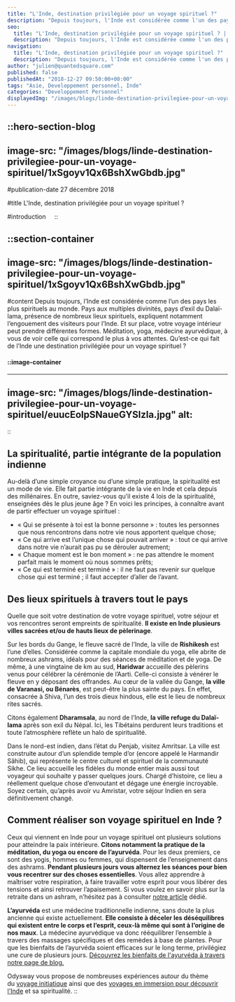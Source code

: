 ```yaml
---
title: "L'Inde, destination privilégiée pour un voyage spirituel ?"
description: "Depuis toujours, l'Inde est considérée comme l'un des pays les plus spirituels au monde. Pays aux multiples divinités, pays d'exil du Dalaï-lama, présence de nombreux lieux spirituels, expliquent notamment l'engouement des visiteurs pour l'Inde. Et sur place, votre voyage intérieur peut prendre différentes formes. Méditation, yoga, médecine ayurvédique, a ..."
seo:
  title: "L'Inde, destination privilégiée pour un voyage spirituel ? | Blog Odysway"
  description: "Depuis toujours, l'Inde est considérée comme l'un des pays les plus spirituels au monde. Découvrez ce pays au multiples divinités."
navigation:
  title: "L'Inde, destination privilégiée pour un voyage spirituel ?"
  description: "Depuis toujours, l'Inde est considérée comme l'un des pays les plus spirituels au monde. Pays aux multiples divinités, pays d'exil du Dalaï-lama, présence de nombreux lieux spirituels, expliquent notamment l'engouement des visiteurs pour l'Inde. Et sur place, votre voyage intérieur peut prendre différentes formes. Méditation, yoga, médecine ayurvédique, a ..."
author: "julien@quantedsquare.com"
published: false
publishedAt: "2018-12-27 09:50:00+00:00"
tags: "Asie, Developpement personnel, Inde"
categories: "Developpement Personnel"
displayedImg: "/images/blogs/linde-destination-privilegiee-pour-un-voyage-spirituel/1xSgoyv1Qx6BshXwGbdb.jpg"
---
```


::hero-section-blog
---
image-src: "/images/blogs/linde-destination-privilegiee-pour-un-voyage-spirituel/1xSgoyv1Qx6BshXwGbdb.jpg"
---
#publication-date
27 décembre 2018

#title
L'Inde, destination privilégiée pour un voyage spirituel ?

#introduction
   
::

::section-container
---
image-src: "/images/blogs/linde-destination-privilegiee-pour-un-voyage-spirituel/1xSgoyv1Qx6BshXwGbdb.jpg"
---
#content
Depuis toujours, l’Inde est considérée comme l’un des pays les plus spirituels au monde. Pays aux multiples divinités, pays d’exil du Dalaï-lama, présence de nombreux lieux spirituels, expliquent notamment l’engouement des visiteurs pour l’Inde. Et sur place, votre voyage intérieur peut prendre différentes formes. Méditation, yoga, médecine ayurvédique, à vous de voir celle qui correspond le plus à vos attentes. Qu’est-ce qui fait de l’Inde une destination privilégiée pour un voyage spirituel ?

#### ::image-container
---
image-src: "/images/blogs/linde-destination-privilegiee-pour-un-voyage-spirituel/euucEolpSNaueGYSlzla.jpg"
alt: 
---
::

## La spiritualité, partie intégrante de la population indienne

Au-delà d’une simple croyance ou d’une simple pratique, la spiritualité est un mode de vie. Elle fait partie intégrante de la vie en Inde et cela depuis des millénaires. En outre, saviez-vous qu’il existe 4 lois de la spiritualité, enseignées dès le plus jeune âge ? En voici les principes, à connaître avant de partir effectuer un voyage spirituel :

*   « Qui se présente à toi est la bonne personne » : toutes les personnes que nous rencontrons dans notre vie nous apportent quelque chose;
*   « Ce qui arrive est l’unique chose qui pouvait arriver » : tout ce qui arrive dans notre vie n’aurait pas pu se dérouler autrement;
*   « Chaque moment est le bon moment » : ne pas attendre le moment parfait mais le moment où nous sommes prêts;
*   « Ce qui est terminé est terminé » : il ne faut pas revenir sur quelque chose qui est terminé ; il faut accepter d’aller de l’avant.

## Des lieux spirituels à travers tout le pays

Quelle que soit votre destination de votre voyage spirituel, votre séjour et vos rencontres seront empreints de spiritualité. **Il existe en Inde plusieurs villes sacrées et/ou de hauts lieux de pèlerinage**.

Sur les bords du Gange, le fleuve sacré de l’Inde, la ville de **Rishikesh** est l’une d’elles. Considérée comme la capitale mondiale du yoga, elle abrite de nombreux ashrams, idéals pour des séances de méditation et de yoga. De même, à une vingtaine de km au sud, **Haridwar** accueille des pèlerins venus pour célébrer la cérémonie de l’Aarti. Celle-ci consiste à vénérer le fleuve en y déposant des offrandes. Au cœur de la vallée du Gange, **la ville de Varanasi, ou Bénarès**, est peut-être la plus sainte du pays. En effet, consacrée à Shiva, l’un des trois dieux hindous, elle est le lieu de nombreux rites sacrés.

Citons également **Dharamsala**, au nord de l’Inde, **la ville refuge du Dalaï-lama** après son exil du Népal. Ici, les Tibétains perdurent leurs traditions et toute l’atmosphère reflète un halo de spiritualité.

Dans le nord-est indien, dans l’état du Penjab, visitez Amritsar. La ville est construite autour d’un splendide temple d’or (encore appelé le Harmandir Sâhib), qui représente le centre culturel et spirituel de la communauté Sikhe. Ce lieu accueille les fidèles du monde entier mais aussi tout voyageur qui souhaite y passer quelques jours. Chargé d’histoire, ce lieu a réellement quelque chose d’envoutant et dégage une énergie incroyable. Soyez certain, qu’après avoir vu Amristar, votre séjour Indien en sera définitivement changé.

## Comment réaliser son voyage spirituel en Inde ?

Ceux qui viennent en Inde pour un voyage spirituel ont plusieurs solutions pour atteindre la paix intérieure. **Citons notamment la pratique de la méditation, du yoga ou encore de l’ayurvéda**. Pour les deux premiers, ce sont des yogis, hommes ou femmes, qui dispensent de l’enseignement dans des ashrams. **Pendant plusieurs jours vous alternez les séances pour bien vous recentrer sur des choses essentielles**. Vous allez apprendre à maîtriser votre respiration, à faire travailler votre esprit pour vous libérer des tensions et ainsi retrouver l’apaisement. Si vous voulez en savoir plus sur la retraite dans un ashram, n’hésitez pas à consulter [notre article](https://odysway.com/faire-une-retraite-dans-un-ashram-en-inde) dédié.

**L’ayurvéda** est une médecine traditionnelle indienne, sans doute la plus ancienne qui existe actuellement. **Elle consiste à déceler les déséquilibres qui existent entre le corps et l’esprit, ceux-là même qui sont à l’origine de nos maux**. La médecine ayurvédique va donc rééquilibrer l’ensemble à travers des massages spécifiques et des remèdes à base de plantes. Pour que les bienfaits de l’ayurvéda soient efficaces sur le long terme, privilégiez une cure de plusieurs jours. [Découvrez les bienfaits de l'ayurvéda à travers notre page de blog.](https://odysway.com/bienfaits-ayurveda)

Odysway vous propose de nombreuses expériences autour du thème du [voyage initiatique](https://odysway.com/thematiques/voyage-initiatique) ainsi que des [voyages en immersion pour découvrir l'Inde](https://odysway.com/destinations/inde) et sa spiritualité.
::
